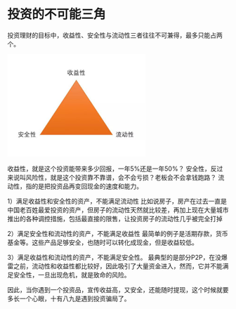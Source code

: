 # 投资的不可能三角

投资理财的目标中，收益性、安全性与流动性三者往往不可兼得，最多只能占两个。

![](/assets/231559988336_.pic_hd.jpg)


收益性，就是这个投资能带来多少回报，一年5%还是一年50%？
安全性，反过来说叫风险性，就是这个投资靠不靠谱，会不会亏损？老板会不会拿钱跑路？
流动性，指的是把投资品再变回现金的速度和能力。

1）满足收益性和安全性的资产，不能满足流动性
比如说房子，房产在过去一直是中国老百姓最爱投资的资产，但房子的流动性天然就比较差，再加上现在大量城市推出的各种调控措施，包括最直接的限售，让投资房子的流动性几乎被完全打掉

2）满足安全性和流动性的资产，不能满足收益性
最简单的例子是活期存款，货币基金等。这些产品足够安全，也随时可以转化成现金，但是收益较低。

3）满足收益性和流动性的资产，不能满足安全性。
最典型的是部分P2P，在没爆雷之前，流动性和收益性都比较好，因此吸引了大量资金进入，然而，它并不能满足安全性，一旦出现危机，就是致命的风险。

因此，当你遇到一个投资品，宣传收益高，又安全，还能随时提现，这个时候就要多长一个心眼，十有八九是遇到投资骗局了。
